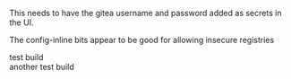 This needs to have the gitea username and password added as secrets
in the UI.

The config-inline bits appear to be good for allowing insecure registries

test build  
another test build